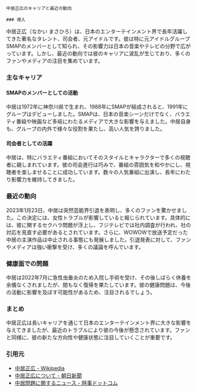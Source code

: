 
    中居正広のキャリアと最近の動向

    ### 導入
中居正広（なかい まさひろ）は、日本のエンターテインメント界で長年活躍してきた著名なタレント、司会者、元アイドルです。彼は特に元アイドルグループSMAPのメンバーとして知られ、その影響力は日本の音楽やテレビの分野で広がっています。しかし、最近の動向では彼のキャリアに波乱が生じており、多くのファンやメディアの注目を集めています。

### 主なキャリア
#### SMAPのメンバーとしての活動
中居は1972年に神奈川県で生まれ、1988年にSMAPが結成されると、1991年にグループはデビューしました。SMAPは、日本の音楽シーンだけでなく、バラエティ番組や映画など多岐にわたるメディアで大きな影響を与えました。中居自身も、グループの内外で様々な役割を果たし、高い人気を誇りました。

#### 司会者としての活躍  
中居は、特にバラエティ番組においてそのスタイルとキャラクターで多くの視聴者に親しまれています。彼の司会進行は巧みで、番組の雰囲気を和やかにし、視聴者を楽しませることに成功しています。数々の人気番組に出演し、長年にわたり影響力を維持してきました。

### 最近の動向  
2023年1月23日、中居は突然芸能界引退を表明し、多くのファンを驚かせました。この決定には、女性トラブルが影響していると報じられています。具体的には、彼に関するセクハラ問題が浮上し、フジテレビでは社内調査が行われ、社の対応を見直す必要があるとされています。さらに、WOWOWで放送予定だった中居の主演作品は中止される事態にも発展しました。引退発表に対して、ファンやメディアは強い衝撃を受け、多くの議論を呼んでいます。  

### 健康面での問題  
中居は2022年7月に急性虫垂炎のため入院し手術を受け、その後しばらく休養を余儀なくされましたが、間もなく復帰を果たしています。彼の健康問題は、今後の活動に影響を及ぼす可能性があるため、注目されるでしょう。

### まとめ  
中居正広は長いキャリアを通じて日本のエンターテインメント界に大きな影響を与えてきましたが、最近のトラブルにより彼の今後が懸念されています。ファンと同様に、彼の新たな方向性や健康状態に注目していくことが重要です。

### 引用元  
- [中居正広 - Wikipedia](https://ja.wikipedia.org/wiki/%E4%B8%AD%E5%B1%85%E6%AD%A3%E5%BA%83)  
- [中居正広について - 朝日新聞](https://www.asahi.com/topics/word/%E4%B8%AD%E5%B1%85%E6%AD%A3%E5%BA%83.html)  
- [中居問題に関するニュース - 時事ドットコム](https://www.jiji.com/jc/v7?id=nakaimasahiro)  

    